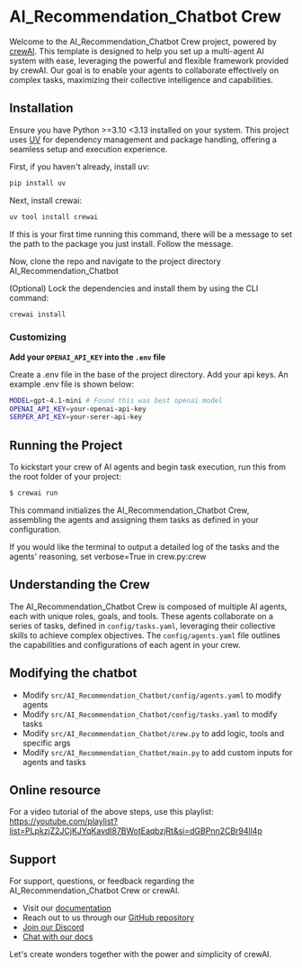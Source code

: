 # AI_Recommendation_Chatbot Crew

Welcome to the AI_Recommendation_Chatbot Crew project, powered by [crewAI](https://crewai.com). This template is designed to help you set up a multi-agent AI system with ease, leveraging the powerful and flexible framework provided by crewAI. Our goal is to enable your agents to collaborate effectively on complex tasks, maximizing their collective intelligence and capabilities.

## Installation

Ensure you have Python >=3.10 <3.13 installed on your system. This project uses [UV](https://docs.astral.sh/uv/) for dependency management and package handling, offering a seamless setup and execution experience.

First, if you haven't already, install uv:

```bash
pip install uv
```

Next, install crewai:

```bash
uv tool install crewai
```

If this is your first time running this command, there will be a message to set the path to the package you just install. Follow the message.

Now, clone the repo and navigate to the project directory AI_Recommendation_Chatbot

(Optional) Lock the dependencies and install them by using the CLI command:

```bash
crewai install
```
### Customizing

**Add your `OPENAI_API_KEY` into the `.env` file**

Create a .env file in the base of the project directory. Add your api keys. An example .env file is shown below:

```bash
MODEL=gpt-4.1-mini # Found this was best openai model
OPENAI_API_KEY=your-openai-api-key
SERPER_API_KEY=your-serer-api-key
```

## Running the Project

To kickstart your crew of AI agents and begin task execution, run this from the root folder of your project:

```bash
$ crewai run
```

This command initializes the AI_Recommendation_Chatbot Crew, assembling the agents and assigning them tasks as defined in your configuration.

If you would like the terminal to output a detailed log of the tasks and the agents' reasoning, set verbose=True in crew.py:crew

## Understanding the Crew

The AI_Recommendation_Chatbot Crew is composed of multiple AI agents, each with unique roles, goals, and tools. These agents collaborate on a series of tasks, defined in `config/tasks.yaml`, leveraging their collective skills to achieve complex objectives. The `config/agents.yaml` file outlines the capabilities and configurations of each agent in your crew.

## Modifying the chatbot

- Modify `src/AI_Recommendation_Chatbot/config/agents.yaml` to modify agents
- Modify `src/AI_Recommendation_Chatbot/config/tasks.yaml` to modify tasks
- Modify `src/AI_Recommendation_Chatbot/crew.py` to add logic, tools and specific args
- Modify `src/AI_Recommendation_Chatbot/main.py` to add custom inputs for agents and tasks

## Online resource

For a video tutorial of the above steps, use this playlist: https://youtube.com/playlist?list=PLpkzjZ2JCjKJYqKavdl87BWotEaqbzjRt&si=dGBPnn2CBr94ll4p

## Support

For support, questions, or feedback regarding the AI_Recommendation_Chatbot Crew or crewAI.
- Visit our [documentation](https://docs.crewai.com)
- Reach out to us through our [GitHub repository](https://github.com/joaomdmoura/crewai)
- [Join our Discord](https://discord.com/invite/X4JWnZnxPb)
- [Chat with our docs](https://chatg.pt/DWjSBZn)

Let's create wonders together with the power and simplicity of crewAI.
